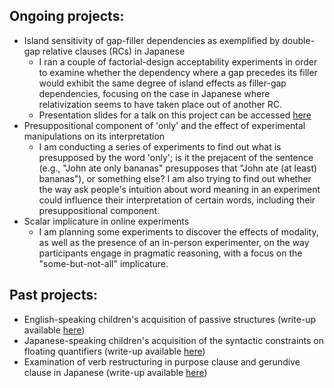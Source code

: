 ## Ongoing projects:

*	Island sensitivity of gap-filler dependencies as exemplified by double-gap relative clauses (RCs) in Japanese
    - I ran a couple of factorial-design acceptability experiments in order to examine whether the dependency where a gap precedes its filler would exhibit the same degree of island effects as filler-gap dependencies, focusing on the case in Japanese where relativization seems to have taken place out of another RC.
    - Presentation slides for a talk on this project can be accessed [here](CAMP_Takahashi.pdf)
*	Presuppositional component of 'only' and the effect of experimental manipulations on its interpretation
    - I am conducting a series of experiments to find out what is presupposed by the word 'only'; is it the prejacent of the sentence (e.g., "John ate only bananas" presupposes that "John ate (at least) bananas"), or something else? I am also trying to find out whether the way ask people's intuition about word meaning in an experiment could influence their interpretation of certain words, including their presuppositional component.
*   Scalar implicature in online experiments
    - I am planning some experiments to discover the effects of modality, as well as the presence of an in-person experimenter, on the way participants engage in pragmatic reasoning, with a focus on the "some-but-not-all" implicature.

## Past projects:
*	English-speaking children's acquisition of passive structures (write-up available [here](http://www.lingref.com/bucld/42/BUCLD42-16.pdf))
*	Japanese-speaking children's acquisition of the syntactic constraints on floating quantifiers (write-up available [here](https://scholarspace.manoa.hawaii.edu/bitstream/10125/58832/RN55-LLL2017.pdf))
*	Examination of verb restructuring in purpose clause and gerundive clause in Japanese (write-up available [here](http://www.waseda.jp/assoc-JATLaC/Journals/Resources/01.Takahashi.pdf))
